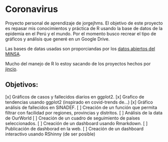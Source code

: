 Coronavirus
===========

Proyecto personal de aprendizaje de jorgejhms. El objetivo de este proyecto es repasar mis conocimientos y práctica de R usando la base de datos de la epidemia en el Perú y el mundo. Por el momento busco recrear el tipo de gráficos y análisis que generé en un Google Drive.

Las bases de datas usadas son proporciandas por los [datos abiertos del MINSA](https://www.minsa.gob.pe/datosabiertos/).

Mucho del manejo de R lo estoy sacando de los proyectos hechos por [jincio](https://github.com/jincio).

Objetivos:
-----------
[x] Gráficos de casos y fallecidos diarios en ggplot2.
[x] Grafico de tendencias usando ggplot2 (inspirado en covid-trends de...)
[x] Gráfico análisis de fallecidos en SINADEF.
[ ] Creación de un función que permita filtrar con facilidad por regiones, provincias y distritos.
[ ] Análisis de la data de OurWorld
[ ] Creación de un cuadro de seguimiento de países seleccionados.
[ ] Creación de un dashboard usando Rmarkdown.
[ ] Publicación de dashborad en la web.
[ ] Creación de un dashboard interactivo usando RShinny (de ser posible)